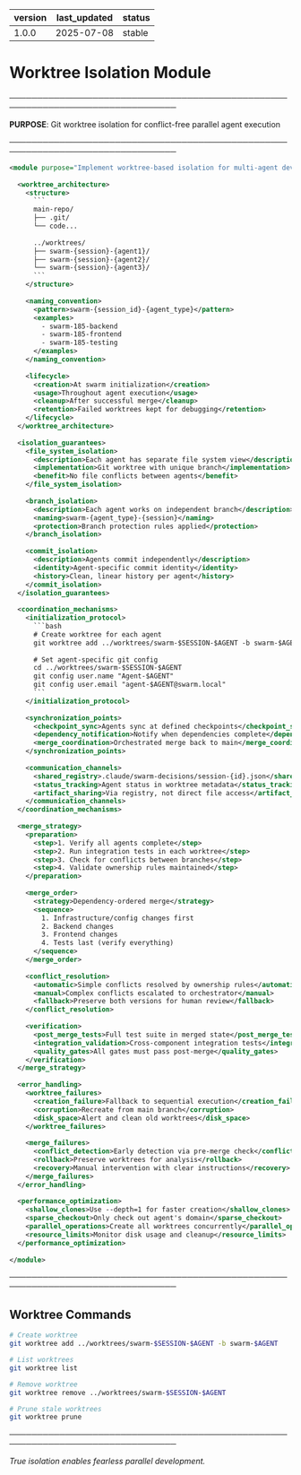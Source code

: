 | version | last_updated | status |
|---------|--------------|--------|
| 1.0.0   | 2025-07-08   | stable |

# Worktree Isolation Module

────────────────────────────────────────────────────────────────────────────────

**PURPOSE**: Git worktree isolation for conflict-free parallel agent execution

────────────────────────────────────────────────────────────────────────────────

```xml
<module purpose="Implement worktree-based isolation for multi-agent development">
  
  <worktree_architecture>
    <structure>
      ```
      main-repo/
      ├── .git/
      └── code...
      
      ../worktrees/
      ├── swarm-{session}-{agent1}/
      ├── swarm-{session}-{agent2}/
      └── swarm-{session}-{agent3}/
      ```
    </structure>
    
    <naming_convention>
      <pattern>swarm-{session_id}-{agent_type}</pattern>
      <examples>
        - swarm-185-backend
        - swarm-185-frontend
        - swarm-185-testing
      </examples>
    </naming_convention>
    
    <lifecycle>
      <creation>At swarm initialization</creation>
      <usage>Throughout agent execution</usage>
      <cleanup>After successful merge</cleanup>
      <retention>Failed worktrees kept for debugging</retention>
    </lifecycle>
  </worktree_architecture>
  
  <isolation_guarantees>
    <file_system_isolation>
      <description>Each agent has separate file system view</description>
      <implementation>Git worktree with unique branch</implementation>
      <benefit>No file conflicts between agents</benefit>
    </file_system_isolation>
    
    <branch_isolation>
      <description>Each agent works on independent branch</description>
      <naming>swarm-{agent_type}-{session}</naming>
      <protection>Branch protection rules applied</protection>
    </branch_isolation>
    
    <commit_isolation>
      <description>Agents commit independently</description>
      <identity>Agent-specific commit identity</identity>
      <history>Clean, linear history per agent</history>
    </commit_isolation>
  </isolation_guarantees>
  
  <coordination_mechanisms>
    <initialization_protocol>
      ```bash
      # Create worktree for each agent
      git worktree add ../worktrees/swarm-$SESSION-$AGENT -b swarm-$AGENT
      
      # Set agent-specific git config
      cd ../worktrees/swarm-$SESSION-$AGENT
      git config user.name "Agent-$AGENT"
      git config user.email "agent-$AGENT@swarm.local"
      ```
    </initialization_protocol>
    
    <synchronization_points>
      <checkpoint_sync>Agents sync at defined checkpoints</checkpoint_sync>
      <dependency_notification>Notify when dependencies complete</dependency_notification>
      <merge_coordination>Orchestrated merge back to main</merge_coordination>
    </synchronization_points>
    
    <communication_channels>
      <shared_registry>.claude/swarm-decisions/session-{id}.json</shared_registry>
      <status_tracking>Agent status in worktree metadata</status_tracking>
      <artifact_sharing>Via registry, not direct file access</artifact_sharing>
    </communication_channels>
  </coordination_mechanisms>
  
  <merge_strategy>
    <preparation>
      <step>1. Verify all agents complete</step>
      <step>2. Run integration tests in each worktree</step>
      <step>3. Check for conflicts between branches</step>
      <step>4. Validate ownership rules maintained</step>
    </preparation>
    
    <merge_order>
      <strategy>Dependency-ordered merge</strategy>
      <sequence>
        1. Infrastructure/config changes first
        2. Backend changes
        3. Frontend changes  
        4. Tests last (verify everything)
      </sequence>
    </merge_order>
    
    <conflict_resolution>
      <automatic>Simple conflicts resolved by ownership rules</automatic>
      <manual>Complex conflicts escalated to orchestrator</manual>
      <fallback>Preserve both versions for human review</fallback>
    </conflict_resolution>
    
    <verification>
      <post_merge_tests>Full test suite in merged state</post_merge_tests>
      <integration_validation>Cross-component integration tests</integration_validation>
      <quality_gates>All gates must pass post-merge</quality_gates>
    </verification>
  </merge_strategy>
  
  <error_handling>
    <worktree_failures>
      <creation_failure>Fallback to sequential execution</creation_failure>
      <corruption>Recreate from main branch</corruption>
      <disk_space>Alert and clean old worktrees</disk_space>
    </worktree_failures>
    
    <merge_failures>
      <conflict_detection>Early detection via pre-merge check</conflict_detection>
      <rollback>Preserve worktrees for analysis</rollback>
      <recovery>Manual intervention with clear instructions</recovery>
    </merge_failures>
  </error_handling>
  
  <performance_optimization>
    <shallow_clones>Use --depth=1 for faster creation</shallow_clones>
    <sparse_checkout>Only check out agent's domain</sparse_checkout>
    <parallel_operations>Create all worktrees concurrently</parallel_operations>
    <resource_limits>Monitor disk usage and cleanup</resource_limits>
  </performance_optimization>
  
</module>
```

────────────────────────────────────────────────────────────────────────────────

## Worktree Commands

```bash
# Create worktree
git worktree add ../worktrees/swarm-$SESSION-$AGENT -b swarm-$AGENT

# List worktrees
git worktree list

# Remove worktree
git worktree remove ../worktrees/swarm-$SESSION-$AGENT

# Prune stale worktrees
git worktree prune
```

────────────────────────────────────────────────────────────────────────────────

*True isolation enables fearless parallel development.*